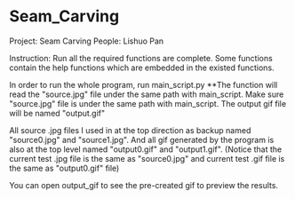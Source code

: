 # Seam_Carving

Project: Seam Carving
People: Lishuo Pan

Instruction:
Run all the required functions are complete.
Some functions contain the help functions which are embedded in the existed functions.

In order to run the whole program, run main_script.py
**The function will read the "source.jpg" file under the same path with main_script. Make sure "source.jpg" file is under the same path with main_script.
The output gif file will be named "output.gif"

All source .jpg files I used in at the top direction as backup named "source0.jpg" and "source1.jpg". And all gif generated by the program is also at the top level named "output0.gif" and "output1.gif". (Notice that the current test .jpg file is the same as "source0.jpg" and current test .gif file is the same as "output0.gif" file)

You can open output_gif to see the pre-created gif to preview the results.
